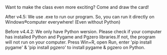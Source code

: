 Want to make the class even more exciting? Come and draw the card!

After v4.5:
We use .exe to run our program. So, you can run it directly on Windows®computer everywhere! (Even without Python)

Before v4.4.2:
We only have Python wersion. Please check if your computer has installed Python and Pygame and Pgzero libraries.If not, the program will not run on your computer.
Press Win+R, open Run, enter 'pip install pygame' & 'pip install pgzero' to install pygame & pgzero on Python.
